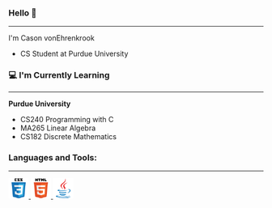 <h3 align="left">Hello 👋</h3>
<hr>

<p>I'm Cason vonEhrenkrook</p>
<ul>
  <li>CS Student at Purdue University</li>
</ul>

<h3 align="left">💻 I'm Currently Learning</h3>
<hr>

<p><strong>Purdue University</strong></p>
<ul>
  <li>CS240 Programming with C</li>
  <li>MA265 Linear Algebra</li>
  <li>CS182 Discrete Mathematics</li>
</ul>

<h3 align="left">Languages and Tools:</h3>
<hr>

<p align="left">
  <a href="https://www.w3schools.com/css/" target="_blank" rel="noreferrer">
    <img src="https://raw.githubusercontent.com/devicons/devicon/master/icons/css3/css3-original-wordmark.svg" alt="css3" width="40" height="40"/>
  </a>
  <a href="https://www.w3.org/html/" target="_blank" rel="noreferrer">
    <img src="https://raw.githubusercontent.com/devicons/devicon/master/icons/html5/html5-original-wordmark.svg" alt="html5" width="40" height="40"/>
  </a>
  <a href="https://www.java.com" target="_blank" rel="noreferrer">
    <img src="https://raw.githubusercontent.com/devicons/devicon/master/icons/java/java-original.svg" alt="java" width="40" height="40"/>
  </a>
</p>
